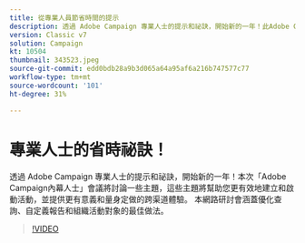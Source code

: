 ```yaml
---
title: 從專業人員節省時間的提示
description: 透過 Adobe Campaign 專業人士的提示和祕訣，開始新的一年！此Adobe Campaign會員會議將介紹有助於您提高效率的主題……（說明應介於60到160個字元之間）
version: Classic v7
solution: Campaign
kt: 10504
thumbnail: 343523.jpeg
source-git-commit: edd0bdb28a9b3d065a64a95af6a216b747577c77
workflow-type: tm+mt
source-wordcount: '101'
ht-degree: 31%

---
```


# 專業人士的省時祕訣！

透過 Adobe Campaign 專業人士的提示和祕訣，開始新的一年！本次「Adobe Campaign內幕人士」會議將討論一些主題，這些主題將幫助您更有效地建立和啟動活動，並提供更有意義和量身定做的跨渠道體驗。 本網路研討會涵蓋優化查詢、自定義報告和組織活動對象的最佳做法。

>[!VIDEO](https://video.tv.adobe.com/v/343523/?quality=12&learn=on)
